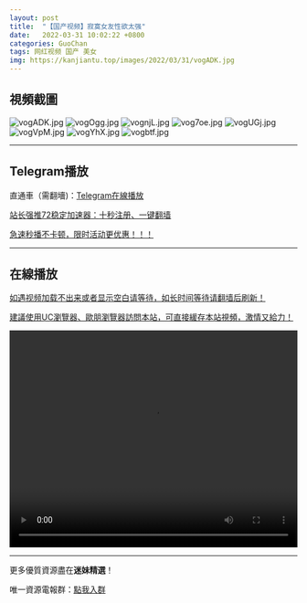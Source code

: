 ```yaml
---
layout: post
title:  "【国产视频】寂寞女友性欲太强"
date:   2022-03-31 10:02:22 +0800
categories: GuoChan
tags: 网红视频 国产 美女
img: https://kanjiantu.top/images/2022/03/31/vogADK.jpg
---
```



## 視頻截圖

![vogADK.jpg](https://kanjiantu.top/images/2022/03/31/vogADK.jpg)
![vogOgg.jpg](https://kanjiantu.top/images/2022/03/31/vogOgg.jpg)
![vognjL.jpg](https://kanjiantu.top/images/2022/03/31/vognjL.jpg)
![vog7oe.jpg](https://kanjiantu.top/images/2022/03/31/vog7oe.jpg)
![vogUGj.jpg](https://kanjiantu.top/images/2022/03/31/vogUGj.jpg)
![vogVpM.jpg](https://kanjiantu.top/images/2022/03/31/vogVpM.jpg)
![vogYhX.jpg](https://kanjiantu.top/images/2022/03/31/vogYhX.jpg)
![vogbtf.jpg](https://kanjiantu.top/images/2022/03/31/vogbtf.jpg)

* * *
## Telegram播放

直通車（需翻墻)：[Telegram在線播放](https://t.me/mimeijingxuan/244)

<u>站长强推72稳定加速器：[十秒注册、一键翻墙](https://www.mimei.blog/skip/vpn.html) </u>


<u>急速秒播不卡顿，限时活动更优惠！！！</u>
* * *
## 在線播放
<u>如遇视频加载不出来或者显示空白请等待，如长时间等待请翻墙后刷新！</u>

<u>建議使用UC瀏覽器、歐朋瀏覽器訪問本站，可直接緩存本站視頻，激情又給力！</u>
<center><video src="https://cdn.publer.io/uploads/videos/624498fcdb27977586aabe39/e221ccbeab9c8a9a8e3c114be0cd88d7.mp4" width="100%" height="380px" controls="controls"></video></center>

* * *
更多優質資源盡在**迷妹精選**！

唯一資源電報群：[點我入群](https://t.me/mimeijingxuan)



